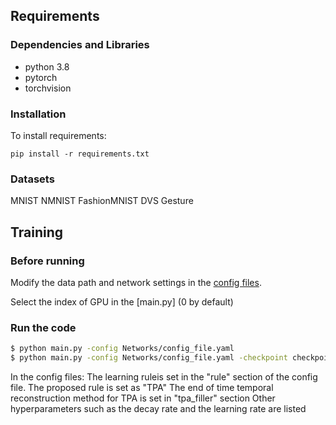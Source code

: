 
## Requirements
### Dependencies and Libraries
* python 3.8
* pytorch
* torchvision

### Installation
To install requirements:

```setup
pip install -r requirements.txt
```

### Datasets
MNIST 
NMNIST
FashionMNIST
DVS Gesture

## Training
### Before running
Modify the data path and network settings in the [config files](https://github.com/stonezwr/TSSL-BP/tree/master/Networks). 

Select the index of GPU in the [main.py] (0 by default)

### Run the code
```sh
$ python main.py -config Networks/config_file.yaml
$ python main.py -config Networks/config_file.yaml -checkpoint checkpoint/ckpt.pth // load the checkpoint
```

In the config files:
The learning ruleis set in the "rule" section of the config file.  The proposed rule is set as "TPA"
The end of time temporal reconstruction method for TPA is set in "tpa_filler" section
Other hyperparameters such as the decay rate and the learning rate are listed 
